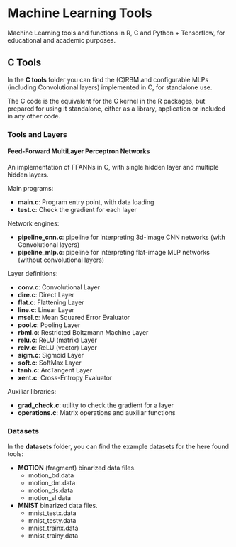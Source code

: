 # Machine Learning Tools

Machine Learning tools and functions in R, C and Python + Tensorflow, for educational and academic purposes.

## C Tools

In the  **C tools** folder you can find the (C)RBM and configurable MLPs (including Convolutional layers) implemented in C, for standalone use.

The C code is the equivalent for the C kernel in the R packages, but prepared for using it standalone, either as a library, application or included in any other code.

### Tools and Layers

#### Feed-Forward MultiLayer Perceptron Networks

An implementation of FFANNs in C, with single hidden layer and multiple hidden layers.

Main programs:
* **main.c**: Program entry point, with data loading
* **test.c**: Check the gradient for each layer

Network engines:
* **pipeline_cnn.c**: pipeline for interpreting 3d-image CNN networks (with Convolutional layers)
* **pipeline_mlp.c**: pipeline for interpreting flat-image MLP networks (without convolutional layers)

Layer definitions:
* **conv.c**: Convolutional Layer
* **dire.c**: Direct Layer
* **flat.c**: Flattening Layer
* **line.c**: Linear Layer
* **msel.c**: Mean Squared Error Evaluator
* **pool.c**: Pooling Layer
* **rbml.c**: Restricted Boltzmann Machine Layer
* **relu.c**: ReLU (matrix) Layer
* **relv.c**: ReLU (vector) Layer
* **sigm.c**: Sigmoid Layer
* **soft.c**: SoftMax Layer
* **tanh.c**: ArcTangent Layer
* **xent.c**: Cross-Entropy Evaluator

Auxiliar libraries:
* **grad_check.c**: utility to check the gradient for a layer
* **operations.c**: Matrix operations and auxiliar functions

### Datasets

In the **datasets** folder, you can find the example datasets for the here found tools:

* **MOTION** (fragment) binarized data files.
  * motion_bd.data
  * motion_dm.data
  * motion_ds.data
  * motion_sl.data
* **MNIST** binarized data files.
  * mnist_testx.data
  * mnist_testy.data
  * mnist_trainx.data
  * mnist_trainy.data
